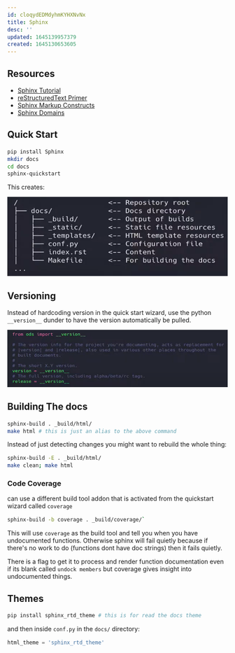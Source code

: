 ```yaml
---
id: cloqydEDMdyhmKYHXNvNx
title: Sphinx
desc: ''
updated: 1645139957379
created: 1645130653605
---
```


## Resources

- [Sphinx Tutorial][1]
- [reStructuredText Primer][2]
- [Sphinx Markup Constructs][3]
- [Sphinx Domains][4]

[1]: http://www.sphinx-doc.org/en/stable/tutorial.html
[2]: http://www.sphinx-doc.org/en/stable/rest.html
[3]: http://www.sphinx-doc.org/en/stable/markup/index.html
[4]: http://www.sphinx-doc.org/en/stable/domains.html

## Quick Start

```bash
pip install Sphinx
mkdir docs
cd docs
sphinx-quickstart
```

This creates:

![quick start](/assets/images/2022-02-17-12-49-53.png)

## Versioning

Instead of hardcoding version in the quick start wizard, use the python `__version__` dunder to have the version automatically be pulled.

![version](/assets/images/2022-02-17-12-51-56.png)

## Building The docs

```bash
sphinx-build . _build/html/
make html # this is just an alias to the above command
```

Instead of just detecting changes you might want to rebuild the whole thing:

```bash
sphinx-build -E . _build/html/
make clean; make html
```

### Code Coverage

can use a different build tool addon that is activated from the quickstart wizard called `coverage`

```bash
sphinx-build -b coverage . _build/coverage/`
```

This will use `coverage` as the build tool and tell you when you have undocumented functions. Otherwise sphinx will fail quietly because if there's no work to do (functions dont have doc strings) then it fails quietly.

There is a flag to get it to process and render function documentation even if its blank called `undock members` but coverage gives insight into undocumented things.

## Themes

```bash
pip install sphinx_rtd_theme # this is for read the docs theme
```

and then inside `conf.py` in the `docs/` directory:

```python
html_theme = 'sphinx_rtd_theme'
```
